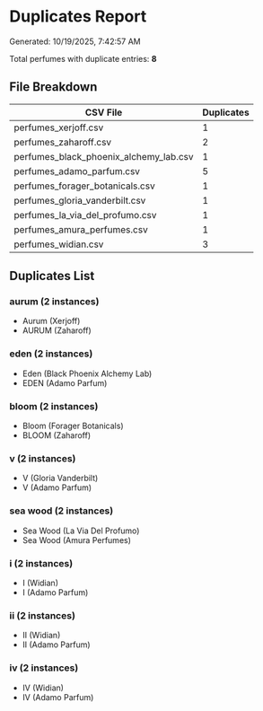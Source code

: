 # Duplicates Report

Generated: 10/19/2025, 7:42:57 AM

Total perfumes with duplicate entries: **8**

## File Breakdown

| CSV File | Duplicates |
|----------|------------|
| perfumes_xerjoff.csv | 1 |
| perfumes_zaharoff.csv | 2 |
| perfumes_black_phoenix_alchemy_lab.csv | 1 |
| perfumes_adamo_parfum.csv | 5 |
| perfumes_forager_botanicals.csv | 1 |
| perfumes_gloria_vanderbilt.csv | 1 |
| perfumes_la_via_del_profumo.csv | 1 |
| perfumes_amura_perfumes.csv | 1 |
| perfumes_widian.csv | 3 |

## Duplicates List

### aurum (2 instances)

- Aurum (Xerjoff)
- AURUM (Zaharoff)

### eden (2 instances)

- Eden (Black Phoenix Alchemy Lab)
- EDEN (Adamo Parfum)

### bloom (2 instances)

- Bloom (Forager Botanicals)
- BLOOM (Zaharoff)

### v (2 instances)

- V (Gloria Vanderbilt)
- V (Adamo Parfum)

### sea wood (2 instances)

- Sea Wood (La Via Del Profumo)
- Sea Wood (Amura Perfumes)

### i (2 instances)

- I (Widian)
- I (Adamo Parfum)

### ii (2 instances)

- II (Widian)
- II (Adamo Parfum)

### iv (2 instances)

- IV (Widian)
- IV (Adamo Parfum)

